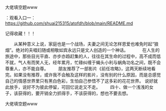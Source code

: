 大佬填空题www

：观看入口一：https://github.com/shuai215315/atofdh/blob/main/README.md


记得收藏！！！



　　从某种意义上说，家庭也是一个战场，夫妻之间无论怎样恩爱也难免时起“狼烟”。绝对的夫唱妇随或相敬如宾永远只是文人创造的一个神话。
　　　在人生的旅途中，那些目光平直、亦步亦趋赶集的人，往往在其生命的过程中，高不成而低不就，气人有而笑人无，经年累月，忙碌纠缠于蝇头小利与蜗角功名之间，既不会尊重人，亦不能自尊。
　　朋友推荐了一部影片《前任攻略》，这两天断续地看完。如果没有推荐，或许我不会触及这样的影片，没有别的什么原因，而是总感觉自己的情感世界里只有黑白色彩，生怕自己参悟不了这多彩的花花世界。
	说好就此放手，说好不为彼此停留，可回忆说走又不走。
　　四十、做一个浅浅的女子，该获得的，要开销全力抓得手，不该获得的，想也不要去想。







大佬填空题www
